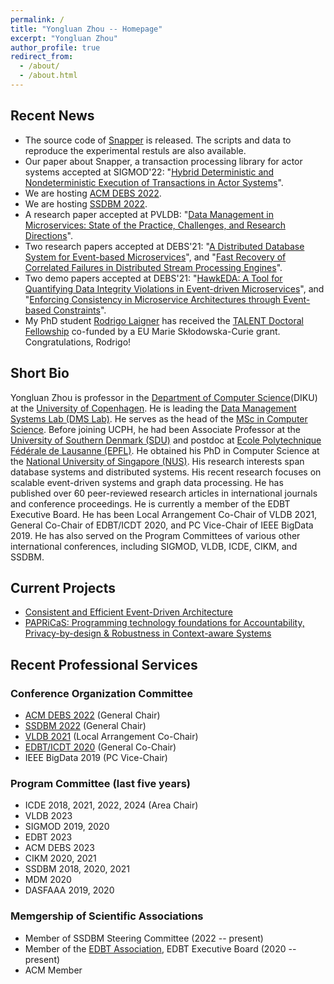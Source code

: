 ```yaml
---
permalink: /
title: "Yongluan Zhou -- Homepage"
excerpt: "Yongluan Zhou"
author_profile: true
redirect_from: 
  - /about/
  - /about.html
---
```


## Recent News
* The source code of [Snapper](https://github.com/diku-dk/Snapper-Orleans) is released. The scripts and data to reproduce the experimental restuls are also available.
* Our paper about Snapper, a transaction processing library for actor systems accepted at SIGMOD'22: "[Hybrid Deterministic and Nondeterministic Execution of Transactions in Actor Systems](https://www.researchgate.net/publication/360065293_Hybrid_Deterministic_and_Nondeterministic_Execution_of_Transactions_in_Actor_Systems)".
* We are hosting [ACM DEBS 2022](https://2022.debs.org/).
* We are hosting [SSDBM 2022](https://ssdbm.org/2022/).  
* A research paper accepted at PVLDB: "[Data Management in Microservices: State of the Practice, Challenges, and Research Directions](https://static-curis.ku.dk/portal/files/287616817/Data_Management_in_Microservices.pdf)".
* Two research papers accepted at DEBS'21: "[A Distributed Database System for Event-based Microservices](https://curis.ku.dk/portal/files/270151676/DEBS_2021.pdf)", and "[Fast Recovery of Correlated Failures in Distributed Stream Processing Engines](https://static-curis.ku.dk/portal/files/272137984/Fast_Recovery_of_Correlated_Failures_in_Distributed_Stream_Processing_Engines.pdf)".
* Two demo papers accepted at DEBS'21: "[HawkEDA: A Tool for Quantifying Data Integrity Violations in Event-driven Microservices](https://static-curis.ku.dk/portal/files/270165029/DEBS_2021_HawkEDA_A_tool_for_quantifying_data_integrity_violations_in_event_driven_microservices.pdf)", and "[Enforcing Consistency in Microservice Architectures through Event-based Constraints](https://static-curis.ku.dk/portal/files/270162660/DEBS_2021_Demo_Enforcing_Consistency_through_Event_based_Constraints_in_Microservice_Architectures.pdf)".
* My PhD student [Rodrigo Laigner](https://rnlaigner.github.io/) has received the [TALENT Doctoral Fellowship](https://talent.ku.dk/) co-funded by a EU Marie Skłodowska-Curie grant. Congratulations, Rodrigo! 

## Short Bio
Yongluan Zhou is professor in the [Department of Computer Science](http://diku.dk)(DIKU) at the [University of Copenhagen](http://ku.dk). He is leading the [Data Management Systems Lab (DMS Lab)](https://di.ku.dk/english/research/sdps/research-groups/dms/). He serves as the head of the [MSc in Computer Science](https://studies.ku.dk/masters/computer-science/). Before joining UCPH, he had been Associate Professor at the [University of Southern Denmark (SDU)](http://www.sdu.dk) and postdoc at [Ecole Polytechnique Fédérale de Lausanne (EPFL)](http://epfl.ch). He obtained his PhD in Computer Science at the [National University of Singapore (NUS)](http://www.nus.edu.sg). His research interests span database systems and distributed systems. His recent research focuses on scalable event-driven systems and graph data processing. He has published over 60 peer-reviewed research articles in international journals and conference proceedings. He is currently a member of the EDBT Executive Board. He has been Local Arrangement Co-Chair of VLDB 2021, General Co-Chair of EDBT/ICDT 2020, and PC Vice-Chair of IEEE BigData 2019. He has also served on the Program Committees of various other international conferences, including SIGMOD, VLDB, ICDE, CIKM, and SSDBM. 

## Current Projects
* [Consistent and Efficient Event-Driven Architecture](https://di.ku.dk/english/research/sdps/research-groups/dms/ceeda/)
* [PAPRiCaS: Programming technology foundations for Accountability, Privacy-by-design & Robustness in Context-aware Systems](https://papricas.org/)

## Recent Professional Services


### Conference Organization Committee
* [ACM DEBS 2022](https://2022.debs.org/) (General Chair)
* [SSDBM 2022](https://ssdbm.org/2022/) (General Chair)
* [VLDB 2021](https://vldb.org/2021/) (Local Arrangement Co-Chair)
* [EDBT/ICDT 2020](https://diku-dk.github.io/edbticdt2020/?contents=main.html) (General Co-Chair)
* IEEE BigData 2019 (PC Vice-Chair)

### Program Committee (last five years)
* ICDE 2018, 2021, 2022, 2024 (Area Chair)
* VLDB 2023
* SIGMOD 2019, 2020 
* EDBT 2023
* ACM DEBS 2023
* CIKM 2020, 2021
* SSDBM 2018, 2020, 2021
* MDM 2020
* DASFAAA 2019, 2020

### Memgership of Scientific Associations
* Member of SSDBM Steering Committee (2022 -- present) 
* Member of the [EDBT Association](https://www.edbt.org/), EDBT Executive Board (2020 -- present)
* ACM Member
